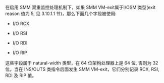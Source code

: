 
在启用 SMM 双重监控处理机制下，如果 SMM VM-exit属于I/OSMI类型(exit  reason 值为 5, 见 3.10.1.1 节)，那么下面几个字段被使用: 

* I/O RCX

* I/O RSI

* I/O RDI

* I/O RIP

这些字段属于 natural-width 类型，在 64 位架构处理器上是 64 位, 否则为 32位。当在 INS/OUTS 类指令后面发生 SMM VM-exit，它们分别记录 RCX, RSI, RDI 及 RIP 值。